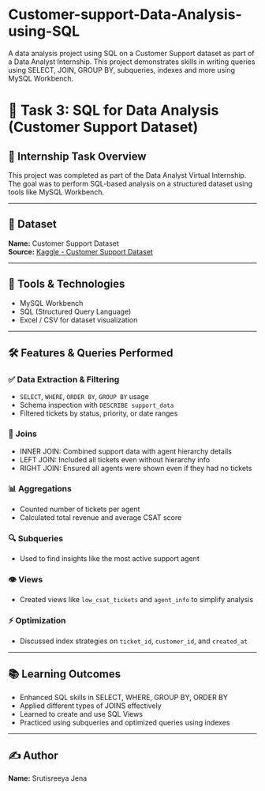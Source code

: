 # Customer-support-Data-Analysis-using-SQL
A data analysis project using SQL on a Customer Support dataset as part of a Data Analyst Internship. This project demonstrates skills in writing queries using SELECT, JOIN, GROUP BY, subqueries, indexes and more using MySQL Workbench.

# 🧠 Task 3: SQL for Data Analysis (Customer Support Dataset)

## 📌 Internship Task Overview
This project was completed as part of the Data Analyst Virtual Internship. The goal was to perform SQL-based analysis on a structured dataset using tools like MySQL Workbench.

---

## 📂 Dataset
**Name:** Customer Support Dataset  
**Source:**  [Kaggle - Customer Support Dataset](https://www.kaggle.com/)  

---

## 🧰 Tools & Technologies
- MySQL Workbench
- SQL (Structured Query Language)
- Excel / CSV for dataset visualization 

---

## 🛠️ Features & Queries Performed
  
### ✅ Data Extraction & Filtering
- `SELECT`, `WHERE`, `ORDER BY`, `GROUP BY` usage
-  Schema inspection with `DESCRIBE support_data`
- Filtered tickets by status, priority, or date ranges

### 🔁 Joins
- INNER JOIN: Combined support data with agent hierarchy details  
- LEFT JOIN: Included all tickets even without hierarchy info  
- RIGHT JOIN: Ensured all agents were shown even if they had no tickets

### 📊 Aggregations
- Counted number of tickets per agent
- Calculated total revenue and average CSAT score

### 🔍 Subqueries
- Used to find insights like the most active support agent

### 👁 Views
- Created views like `low_csat_tickets` and `agent_info` to simplify analysis
  
### ⚡ Optimization
- Discussed index strategies on `ticket_id`, `customer_id`, and `created_at`

---


## 📚 Learning Outcomes
- Enhanced SQL skills in SELECT, WHERE, GROUP BY, ORDER BY
- Applied different types of JOINS effectively
- Learned to create and use SQL Views
- Practiced using subqueries and optimized queries using indexes

---


## ✍️ Author
**Name:** Srutisreeya Jena  

